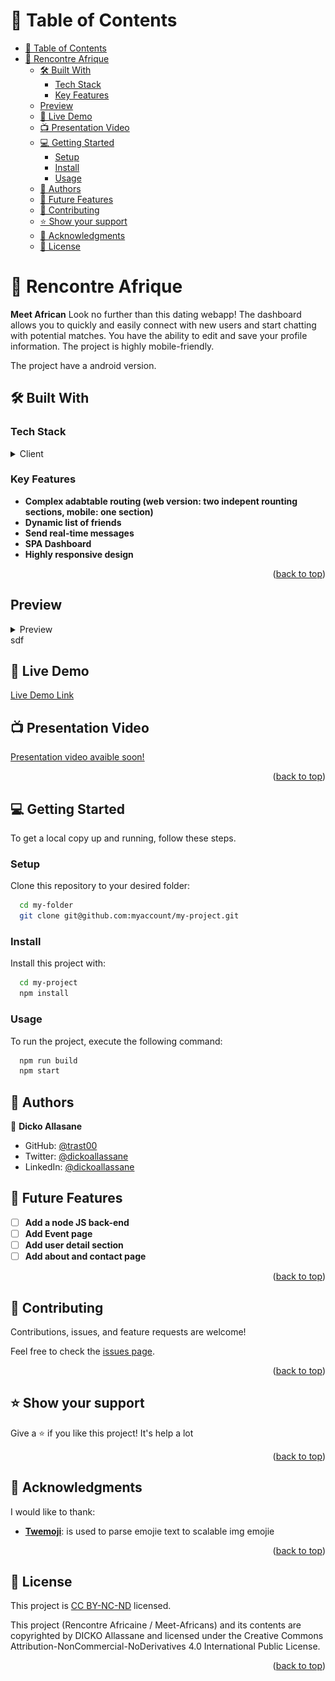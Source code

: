 <a name="readme-top"></a>

# 📗 Table of Contents

- [📗 Table of Contents](#-table-of-contents)
- [📖 Rencontre Afrique ](#-rencontre-afrique-)
  - [🛠 Built With ](#-built-with-)
    - [Tech Stack ](#tech-stack-)
    - [Key Features ](#key-features-)
  - [Preview](#preview)
  - [🚀 Live Demo ](#-live-demo-)
  - [📺 Presentation Video ](#-presentation-video-)
  - [💻 Getting Started ](#-getting-started-)
    - [Setup](#setup)
    - [Install](#install)
    - [Usage](#usage)
  - [👥 Authors ](#-authors-)
  - [🔭 Future Features ](#-future-features-)
  - [🤝 Contributing ](#-contributing-)
  - [⭐️ Show your support ](#️-show-your-support-)
  - [🙏 Acknowledgments ](#-acknowledgments-)
  - [📝 License ](#-license-)

# 📖 Rencontre Afrique <a name="about-project"></a>

**Meet African** Look no further than this dating webapp! The dashboard allows you to quickly and easily connect with new users and start chatting with potential matches. You have the ability to edit and save your profile information. The project is highly mobile-friendly. 

The project have a android version.

## 🛠 Built With <a name="built-with"></a>

### Tech Stack <a name="tech-stack"></a>

<details>
  <summary>Client</summary>
  <ul>
    <li><a href="https://reactjs.org/">React.js</a></li>
  </ul>
</details>

### Key Features <a name="key-features"></a>

- **Complex adabtable routing (web version: two indepent rounting sections, mobile: one section)**
- **Dynamic list of friends**
- **Send real-time messages**
- **SPA Dashboard**
- **Highly responsive design**

<p align="right">(<a href="#readme-top">back to top</a>)</p>

## Preview

<details>
  <summary>Preview</summary>
  
  ![image](https://github.com/Trast00/Meet-Africans/assets/74411135/491c0a72-3dc5-49b9-9711-22900a26dab2)
  
  <img src='./src/assets/previews/documentations/preview1.png', alt='preview home'>
  <img src='./src/assets/previews/documentations/previewdiscover.png', alt='preview home'>
  <img src='./src/assets/previews/documentations/previewchat.png', alt='preview home'>
  <img src='./src/assets/previews/documentations/previewprofile.png', alt='preview home'>
</details>
sdf

## 🚀 Live Demo <a name="live-demo"></a>

[Live Demo Link](https://meet-africans.netlify.app/)

## 📺 Presentation Video <a name="live-demo"></a>
[Presentation video avaible soon!]()

<p align="right">(<a href="#readme-top">back to top</a>)</p>


## 💻 Getting Started <a name="getting-started"></a>

To get a local copy up and running, follow these steps.

### Setup

Clone this repository to your desired folder:

```sh
  cd my-folder
  git clone git@github.com:myaccount/my-project.git
```

### Install

Install this project with:

```sh
  cd my-project
  npm install
```

### Usage

To run the project, execute the following command:

```sh
  npm run build
  npm start
```

## 👥 Authors <a name="authors"></a>

👤 **Dicko Allasane**

- GitHub: [@trast00](https://github.com/Trast00)
- Twitter: [@dickoallassane](https://twitter.com/AllassaneDicko0/)
- LinkedIn: [@dickoallassane](https://www.linkedin.com/in/allassane-dicko-744aaa224)


## 🔭 Future Features <a name="future-features"></a>

- [ ] **Add a node JS back-end**
- [ ] **Add Event page**
- [ ] **Add user detail section**
- [ ] **Add about and contact page**

<p align="right">(<a href="#readme-top">back to top</a>)</p>

## 🤝 Contributing <a name="contributing"></a>

Contributions, issues, and feature requests are welcome!

Feel free to check the [issues page](https://github.com/Trast00/Meet-Africans/issues).

<p align="right">(<a href="#readme-top">back to top</a>)</p>

## ⭐️ Show your support <a name="support"></a>

Give a ⭐️ if you like this project! It's help a lot

<p align="right">(<a href="#readme-top">back to top</a>)</p>

## 🙏 Acknowledgments <a name="acknowledgements"></a>

I would like to thank:

- **[Twemoji](https://twemoji.twitter.com/)**: is used to parse emojie text to scalable img emojie

<p align="right">(<a href="#readme-top">back to top</a>)</p>

## 📝 License <a name="license"></a>

This project is [CC BY-NC-ND](./LICENSE) licensed.

This project (Rencontre Africaine / Meet-Africans) and its contents are copyrighted by DICKO Allassane and licensed under the Creative Commons Attribution-NonCommercial-NoDerivatives 4.0 International Public License.


<p align="right">(<a href="#readme-top">back to top</a>)</p>
